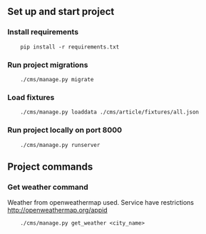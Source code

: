 ## Set up and start project

### Install requirements
```
    pip install -r requirements.txt
```
### Run project migrations
```
    ./cms/manage.py migrate
```
### Load fixtures
```
    ./cms/manage.py loaddata ./cms/article/fixtures/all.json
```

### Run project locally on port 8000
```
    ./cms/manage.py runserver
```

## Project commands
### Get weather command
Weather from openweathermap used. Service have restrictions http://openweathermap.org/appid
```
    ./cms/manage.py get_weather <city_name>
```
